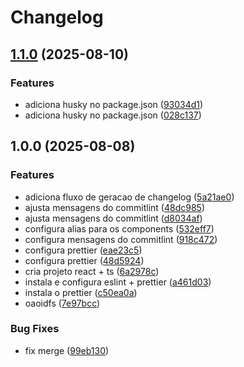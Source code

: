 # Changelog

## [1.1.0](https://github.com/mgomesdev/curriculum-builder/compare/v1.0.0...v1.1.0) (2025-08-10)


### Features

* adiciona husky no package.json ([93034d1](https://github.com/mgomesdev/curriculum-builder/commit/93034d191ea4e16ba2c3c41cfd688e27615b01e8))
* adiciona husky no package.json ([028c137](https://github.com/mgomesdev/curriculum-builder/commit/028c13739345a34b5b3476fab8762845bab1919b))

## 1.0.0 (2025-08-08)


### Features

* adiciona fluxo de geracao de changelog ([5a21ae0](https://github.com/mgomesdev/curriculum-builder/commit/5a21ae0951b5671fcd1d2fa046db18b54854a113))
* ajusta mensagens do commitlint ([48dc985](https://github.com/mgomesdev/curriculum-builder/commit/48dc985d522c200d630732f31ac225f2d8998b6f))
* ajusta mensagens do commitlint ([d8034af](https://github.com/mgomesdev/curriculum-builder/commit/d8034af60301c33f3f894636bfc885a6040bb844))
* configura alias para os components ([532eff7](https://github.com/mgomesdev/curriculum-builder/commit/532eff75e9d3c323b9d6b6ebb5f269261cbe40c8))
* configura mensagens do commitlint ([918c472](https://github.com/mgomesdev/curriculum-builder/commit/918c472fe6b83750c0649aec4b6b2f9bcf757332))
* configura prettier ([eae23c5](https://github.com/mgomesdev/curriculum-builder/commit/eae23c5330a1190b05c92a91bcef05917448a109))
* configura prettier ([48d5924](https://github.com/mgomesdev/curriculum-builder/commit/48d59244b6a2ac884485e309817b8d06f21eb697))
* cria projeto react + ts ([6a2978c](https://github.com/mgomesdev/curriculum-builder/commit/6a2978cc372b4f07c8eb98eb4328e9c1edce795b))
* instala e configura eslint + prettier ([a461d03](https://github.com/mgomesdev/curriculum-builder/commit/a461d038b163bd13dd9738dc87da5f1ef07bed9f))
* instala o prettier ([c50ea0a](https://github.com/mgomesdev/curriculum-builder/commit/c50ea0ac006341c833955e6d3110b1edf93ec7bf))
* oaoidfs ([7e97bcc](https://github.com/mgomesdev/curriculum-builder/commit/7e97bcc582655c639ba2ee8dd187710f16b1718b))


### Bug Fixes

* fix merge ([99eb130](https://github.com/mgomesdev/curriculum-builder/commit/99eb13004fa109be721bf2190f95dfc479b658ae))
